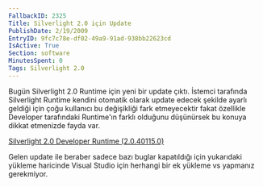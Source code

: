 ```yaml
---
FallbackID: 2325
Title: Silverlight 2.0 için Update
PublishDate: 2/19/2009
EntryID: 9fc7c78e-df02-49a9-91ad-938bb22623cd
IsActive: True
Section: software
MinutesSpent: 0
Tags: Silverlight 2.0
---
```

Bugün Silverlight 2.0 Runtime için yeni bir update çıktı. İstemci
tarafında Silverlight Runtime kendini otomatik olarak update edecek
şekilde ayarlı geldiği için çoğu kullanıcı bu değişikliği fark
etmeyecektir fakat özellikle Developer tarafındaki Runtime'ın farklı
olduğunu düşünürsek bu konuya dikkat etmenizde fayda var.

[Silverlight 2.0 Developer Runtime
(2.0.40115.0)](http://go.microsoft.com/fwlink/?LinkID=119972)

Gelen update ile beraber sadece bazı buglar kapatıldığı için yukarıdaki
yükleme haricinde Visual Studio için herhangi bir ek yükleme vs yapmanız
gerekmiyor.


